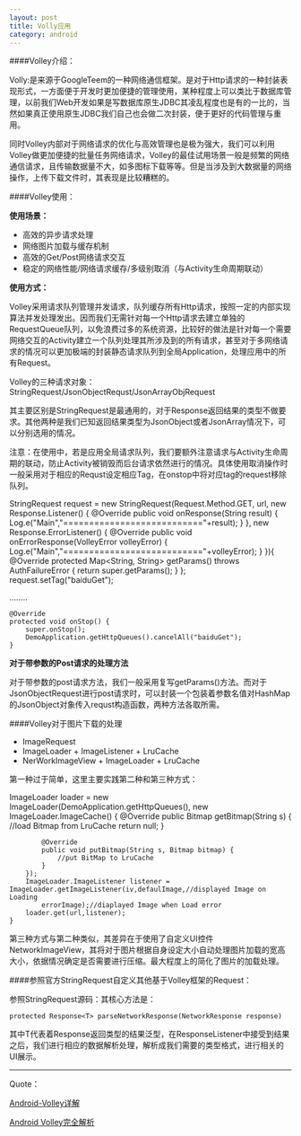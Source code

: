 ```yaml
---
layout: post
title: Volly应用
category: android
---
```


####Volley介绍：

Volly:是来源于GoogleTeem的一种网络通信框架。是对于Http请求的一种封装表现形式，一方面便于开发时更加便捷的管理使用，某种程度上可以类比于数据库管理，以前我们Web开发如果是写数据库原生JDBC其凌乱程度也是有的一比的，当然如果真正使用原生JDBC我们自己也会做二次封装，便于更好的代码管理与重用。

同时Volley内部对于网络请求的优化与高效管理也是极为强大，我们可以利用Volley做更加便捷的批量任务网络请求，Volley的最佳试用场景一般是频繁的网络通信请求，且传输数据量不大，如多图标下载等等。但是当涉及到大数据量的网络操作，上传下载文件时，其表现是比较糟糕的。


####Volley使用：

**使用场景：**

* 高效的异步请求处理       
* 网络图片加载与缓存机制       
* 高效的Get/Post网络请求交互        
* 稳定的网络性能/网络请求缓存/多级别取消（与Activity生命周期联动）        

**使用方式：**

Volley采用请求队列管理并发请求，队列缓存所有Http请求，按照一定的内部实现算法并发处理发出。因而我们无需针对每一个Http请求去建立单独的RequestQueue队列，以免浪费过多的系统资源，比较好的做法是针对每一个需要网络交互的Activity建立一个队列处理其所涉及到的所有请求，甚至对于多网络请求的情况可以更加极端的封装静态请求队列到全局Application，处理应用中的所有Request。

Volley的三种请求对象：StringRequest/JsonObjectRequst/JsonArrayObjRequest

其主要区别是StringRequest是最通用的，对于Response返回结果的类型不做要求。其他两种是我们已知返回结果类型为JsonObject或者JsonArray情况下，可以分别选用的情况。

注意：在使用中，若是应用全局请求队列，我们要额外注意请求与Activity生命周期的联动，防止Activity被销毁而后台请求依然进行的情况。具体使用取消操作时一般采用对于相应的Requst设定相应Tag，在onstop中将对应tag的request移除队列。



 StringRequest request = new StringRequest(Request.Method.GET, url, new Response.Listener<String>() {
            @Override
            public void onResponse(String result) {
                Log.e("Main","==========================="+result);
            }
        }, new Response.ErrorListener() {
            @Override
            public void onErrorResponse(VolleyError volleyError) {
                Log.e("Main","==========================="+volleyError);
            }
        }){
            @Override
            protected Map<String, String> getParams() throws AuthFailureError {
                return super.getParams();
            }
        };
        request.setTag("baiduGet");

........

    @Override
    protected void onStop() {
        super.onStop();
        DemoApplication.getHttpQueues().cancelAll("baiduGet");
    }


**对于带参数的Post请求的处理方法**

对于带参数的post请求方法，我们一般采用复写getParams()方法。而对于JsonObjectRequest进行post请求时，可以封装一个包装着参数名值对HashMap的JsonObject对象传入requst构造函数，两种方法各取所需。


####Volley对于图片下载的处理


* ImageRequest        
* ImageLoader + ImageListener  + LruCache     
* NerWorkImageView + ImageLoader + LruCache     

第一种过于简单，这里主要实践第二种和第三种方式：

 ImageLoader loader = new ImageLoader(DemoApplication.getHttpQueues(), new ImageLoader.ImageCache() {
            @Override
            public Bitmap getBitmap(String s) {
                //load Bitmap from LruCache
                return null;
            }

            @Override
            public void putBitmap(String s, Bitmap bitmap) {
                //put BitMap to LruCache
            }
        });
        ImageLoader.ImageListener listener = ImageLoader.getImageListener(iv,defaulImage,//displayed Image on Loading
            errorImage);//diaplayed Image when Load error
        loader.get(url,listener);
    }


第三种方式与第二种类似，其差异在于使用了自定义UI控件NetworkImageView，其将对于图片根据自身设定大小自动处理图片加载的宽高大小，依据情况确定是否需要进行压缩。最大程度上的简化了图片的加载处理。


####参照官方StringRequest自定义其他基于Volley框架的Request：

参照StringRequest源码：其核心方法是：

`protected Response<T> parseNetworkResponse(NetworkResponse response)`

其中T代表着Response返回类型的结果泛型，在ResponseListener中接受到结果之后，我们进行相应的数据解析处理，解析成我们需要的类型格式，进行相关的UI展示。


---

Quote：

[Android-Volley详解](http://www.imooc.com/learn/468)

[Android Volley完全解析](http://blog.csdn.net/guolin_blog/article/details/17612763)

